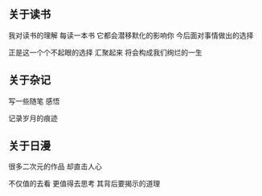 ## 关于读书
我对读书的理解  每读一本书 它都会潜移默化的影响你 今后面对事情做出的选择

正是这一个个不起眼的选择 汇聚起来 将会构成我们绚烂的一生


## 关于杂记
写一些随笔 感悟  

记录岁月的痕迹


## 关于日漫
很多二次元的作品 却直击人心

不仅值的去看 更值得去思考 其背后要揭示的道理
